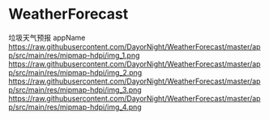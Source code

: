 # WeatherForecast
垃圾天气预报
appName
https://raw.githubusercontent.com/DayorNight/WeatherForecast/master/app/src/main/res/mipmap-hdpi/img_1.png
https://raw.githubusercontent.com/DayorNight/WeatherForecast/master/app/src/main/res/mipmap-hdpi/img_2.png
https://raw.githubusercontent.com/DayorNight/WeatherForecast/master/app/src/main/res/mipmap-hdpi/img_3.png
https://raw.githubusercontent.com/DayorNight/WeatherForecast/master/app/src/main/res/mipmap-hdpi/img_4.png
